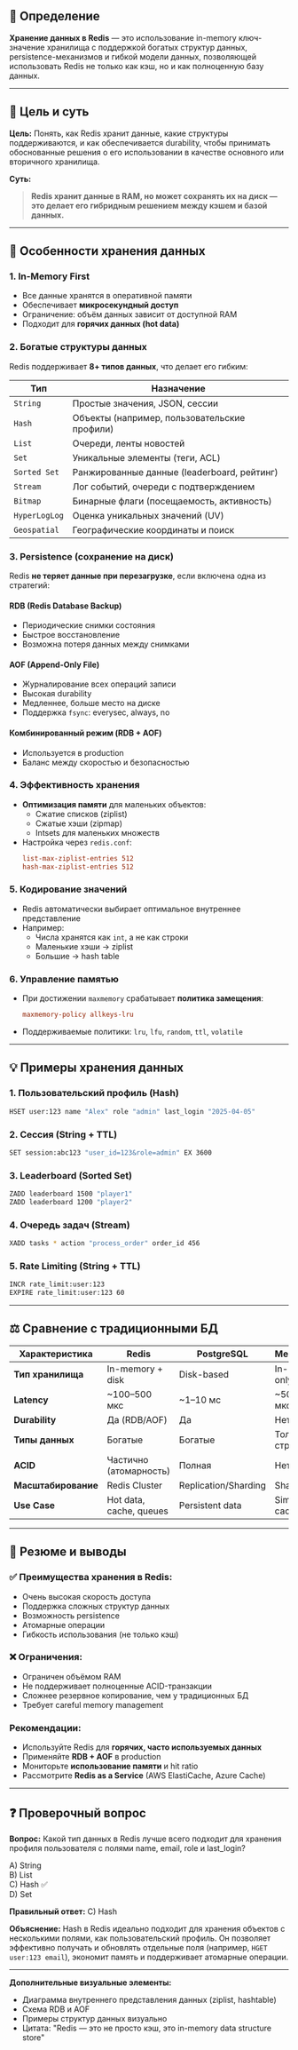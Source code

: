 ## 📌 **Определение**
**Хранение данных в Redis** — это использование in-memory ключ-значение хранилища с поддержкой богатых структур данных, persistence-механизмов и гибкой модели данных, позволяющей использовать Redis не только как кэш, но и как полноценную базу данных.

---

## 🎯 **Цель и суть**
**Цель:** Понять, как Redis хранит данные, какие структуры поддерживаются, и как обеспечивается durability, чтобы принимать обоснованные решения о его использовании в качестве основного или вторичного хранилища.

**Суть:**  
> **Redis хранит данные в RAM, но может сохранять их на диск — это делает его гибридным решением между кэшем и базой данных.**

---

## 📝 **Особенности хранения данных**

### **1. In-Memory First**
- Все данные хранятся в оперативной памяти
- Обеспечивает **микросекундный доступ**
- Ограничение: объём данных зависит от доступной RAM
- Подходит для **горячих данных (hot data)**

### **2. Богатые структуры данных**
Redis поддерживает **8+ типов данных**, что делает его гибким:

| Тип | Назначение |
|-----|-----------|
| `String` | Простые значения, JSON, сессии |
| `Hash` | Объекты (например, пользовательские профили) |
| `List` | Очереди, ленты новостей |
| `Set` | Уникальные элементы (теги, ACL) |
| `Sorted Set` | Ранжированные данные (leaderboard, рейтинг) |
| `Stream` | Лог событий, очереди с подтверждением |
| `Bitmap` | Бинарные флаги (посещаемость, активность) |
| `HyperLogLog` | Оценка уникальных значений (UV) |
| `Geospatial` | Географические координаты и поиск |

### **3. Persistence (сохранение на диск)**
Redis **не теряет данные при перезагрузке**, если включена одна из стратегий:

#### **RDB (Redis Database Backup)**
- Периодические снимки состояния
- Быстрое восстановление
- Возможна потеря данных между снимками

#### **AOF (Append-Only File)**
- Журналирование всех операций записи
- Высокая durability
- Медленнее, больше место на диске
- Поддержка `fsync`: everysec, always, no

#### **Комбинированный режим (RDB + AOF)**
- Используется в production
- Баланс между скоростью и безопасностью

### **4. Эффективность хранения**
- **Оптимизация памяти** для маленьких объектов:
  - Сжатие списков (ziplist)
  - Сжатые хэши (zipmap)
  - Intsets для маленьких множеств
- Настройка через `redis.conf`:
  ```conf
  list-max-ziplist-entries 512
  hash-max-ziplist-entries 512
  ```

### **5. Кодирование значений**
- Redis автоматически выбирает оптимальное внутреннее представление
- Например:
  - Числа хранятся как `int`, а не как строки
  - Маленькие хэши → ziplist
  - Большие → hash table

### **6. Управление памятью**
- При достижении `maxmemory` срабатывает **политика замещения**:
  ```conf
  maxmemory-policy allkeys-lru
  ```
- Поддерживаемые политики: `lru`, `lfu`, `random`, `ttl`, `volatile`

---

## 💡 **Примеры хранения данных**

### **1. Пользовательский профиль (Hash)**
```bash
HSET user:123 name "Alex" role "admin" last_login "2025-04-05"
```

### **2. Сессия (String + TTL)**
```bash
SET session:abc123 "user_id=123&role=admin" EX 3600
```

### **3. Leaderboard (Sorted Set)**
```bash
ZADD leaderboard 1500 "player1"
ZADD leaderboard 1200 "player2"
```

### **4. Очередь задач (Stream)**
```bash
XADD tasks * action "process_order" order_id 456
```

### **5. Rate Limiting (String + TTL)**
```bash
INCR rate_limit:user:123
EXPIRE rate_limit:user:123 60
```

---

## ⚖️ **Сравнение с традиционными БД**

| Характеристика | Redis | PostgreSQL | Memcached |
|----------------|-------|------------|-----------|
| **Тип хранилища** | In-memory + disk | Disk-based | In-memory only |
| **Latency** | ~100–500 мкс | ~1–10 мс | ~50–200 мкс |
| **Durability** | Да (RDB/AOF) | Да | Нет |
| **Типы данных** | Богатые | Богатые | Только строки |
| **ACID** | Частично (атомарность) | Полная | Нет |
| **Масштабирование** | Redis Cluster | Replication/Sharding | Sharding |
| **Use Case** | Hot data, cache, queues | Persistent data | Simple cache |

---

## 🎯 **Резюме и выводы**

### ✅ **Преимущества хранения в Redis:**
- Очень высокая скорость доступа
- Поддержка сложных структур данных
- Возможность persistence
- Атомарные операции
- Гибкость использования (не только кэш)

### ❌ **Ограничения:**
- Ограничен объёмом RAM
- Не поддерживает полноценные ACID-транзакции
- Сложнее резервное копирование, чем у традиционных БД
- Требует careful memory management

### **Рекомендации:**
- Используйте Redis для **горячих, часто используемых данных**
- Применяйте **RDB + AOF** в production
- Мониторьте **использование памяти** и hit ratio
- Рассмотрите **Redis as a Service** (AWS ElastiCache, Azure Cache)

---

## ❓ **Проверочный вопрос**

**Вопрос:** Какой тип данных в Redis лучше всего подходит для хранения профиля пользователя с полями name, email, role и last_login?

A) String  
B) List  
C) Hash ✅  
D) Set

**Правильный ответ:** C) Hash

**Объяснение:** Hash в Redis идеально подходит для хранения объектов с несколькими полями, как пользовательский профиль. Он позволяет эффективно получать и обновлять отдельные поля (например, `HGET user:123 email`), экономит память и поддерживает атомарные операции.

---

**Дополнительные визуальные элементы:**
- Диаграмма внутреннего представления данных (ziplist, hashtable)
- Схема RDB и AOF
- Примеры структур данных визуально
- Цитата: "Redis — это не просто кэш, это in-memory data structure store"